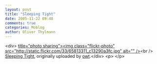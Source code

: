 ```yaml
---
layout: post
title: "Sleeping Tight"
date: 2005-11-22 09:48
comments: true
categories: Moblog
author: Oliver Thylmann
---
```



&lt;div&gt;	[ title=&quot;photo sharing&quot;&gt;&lt;img class=&quot;flickr-photo&quot; src=&quot;http://static.flickr.com/33/65813311_c13290a3fc.jpg&quot; alt=&quot;&quot; /&gt;](http://www.flickr.com/photos/oliver/65813311/)&lt;br /&gt;	[Sleeping Tight](http://www.flickr.com/photos/oliver/65813311/), originally uploaded by [owt](http://www.flickr.com/people/oliver/).&lt;/div&gt;				&lt;p&gt;	&lt;/p&gt;


